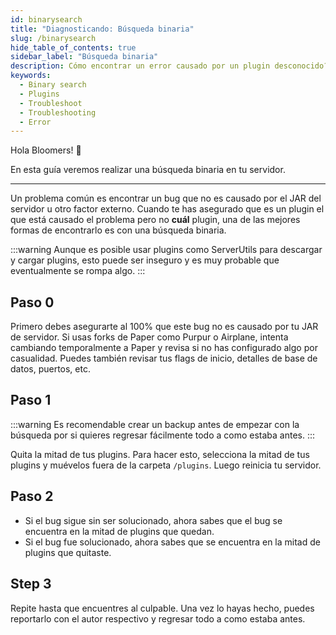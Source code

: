 ```yaml
---
id: binarysearch
title: "Diagnosticando: Búsqueda binaria"
slug: /binarysearch
hide_table_of_contents: true
sidebar_label: "Búsqueda binaria"
description: Cómo encontrar un error causado por un plugin desconocido?
keywords:
  - Binary search
  - Plugins
  - Troubleshoot
  - Troubleshooting
  - Error
---
```


Hola Bloomers! 👋

En esta guía veremos realizar una búsqueda binaria en tu servidor.

---

Un problema común es encontrar un bug que no es causado por el JAR del servidor u otro factor externo.
Cuando te has asegurado que es un plugin el que está causado el problema pero no **cuál** plugin, una de las mejores
formas de encontrarlo es con una búsqueda binaria.

:::warning
Aunque es posible usar plugins como ServerUtils para descargar y cargar plugins, esto puede ser inseguro y es muy probable
que eventualmente se rompa algo.
:::

## Paso 0
Primero debes asegurarte al 100% que este bug no es causado por tu JAR de servidor. Si usas forks de Paper como Purpur
o Airplane, intenta cambiando temporalmente a Paper y revisa si no has configurado algo por casualidad. Puedes también
revisar tus flags de inicio, detalles de base de datos, puertos, etc.

## Paso 1
:::warning
Es recomendable crear un backup antes de empezar con la búsqueda por si quieres regresar fácilmente todo a como
estaba antes.
:::

Quita la mitad de tus plugins. Para hacer esto, selecciona la mitad de tus plugins y muévelos fuera de la carpeta
`/plugins`. Luego reinicia tu servidor.

## Paso 2
- Si el bug sigue sin ser solucionado, ahora sabes que el bug se encuentra en la mitad de plugins que quedan.
- Si el bug fue solucionado, ahora sabes que se encuentra en la mitad de plugins que quitaste.

## Step 3
Repite hasta que encuentres al culpable. Una vez lo hayas hecho, puedes reportarlo con el autor respectivo y regresar
todo a como estaba antes. 

